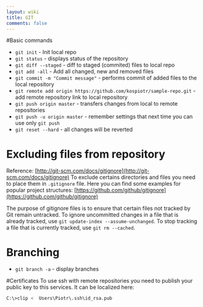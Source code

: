 ```yaml
---
layout: wiki
title: GIT
comments: false
---
```


#Basic commands

 * ```git init``` - Init local repo
 * ```git status``` - displays status of the repository
 * ```git diff --staged``` - diff to staged (commited) files to local repo
 * ```git add -all``` - Add all changed, new and removed files
 * ```git commit -m "Commit message"``` - performs commit of added files to the local repository
 * ```git remote add origin https://github.com/kospiotr/sample-repo.git``` - add remote repository link to local repository
 * ```git push origin master``` - transfers changes from local to remote repositories
 * ```git push -u origin master``` - remember settings that next time you can use only ```git push```
 * ```git reset --hard``` - all changes will be reverted
 
# Excluding files from repository
  Reference: [http://git-scm.com/docs/gitignore](http://git-scm.com/docs/gitignore)
To exclude certains directories and files you need to place them in ```.gitignore``` file. Here you can find some examples for popular project structures: [https://github.com/github/gitignore](https://github.com/github/gitignore)

The purpose of gitignore files is to ensure that certain files not tracked by Git remain untracked.
To ignore uncommitted changes in a file that is already tracked, use ```git update-index --assume-unchanged```.
To stop tracking a file that is currently tracked, use ```git rm --cached```.

# Branching

 * ```git branch -a``` - display branches

#Certificates
To use ssh with remote repositories you need to publish your public key to this services. It can be localized here:

```bash
C:\>clip <  Users\Piotr\.ssh\id_rsa.pub
```
